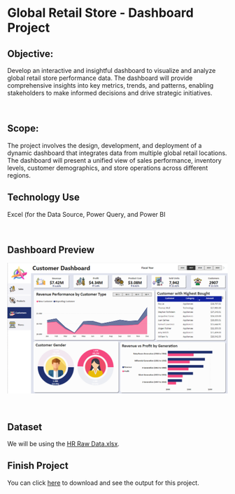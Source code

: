 # Global Retail Store - Dashboard Project

## Objective:


Develop an interactive and insightful dashboard to visualize and analyze global retail store performance data. The dashboard will provide comprehensive insights into key metrics, trends, and patterns, enabling stakeholders to make informed decisions and drive strategic initiatives.

<br/>

## Scope:

The project involves the design, development, and deployment of a dynamic dashboard that integrates data from multiple global retail locations. The dashboard will present a unified view of sales performance, inventory levels, customer demographics, and store operations across different regions.

## Technology Use

Excel (for the Data Source, Power Query, and Power BI

<br/>

## Dashboard Preview

![Sales Dashboard](./Image/Customer%20Dashboard.png)

<br/>

## Dataset

We will be using the [HR Raw Data.xlsx](https://github.com/Sabonity/Data-Analysis-Project/blob/main/HR%20Data%20Analysis/HR%20Raw%20Data.xlsx).

## Finish Project

You can click [here](https://github.com/Sabonity/Data-Analysis-Project/blob/main/HR%20Data%20Analysis/HR%20Analytics.xlsx) to download and see the output for this project.

